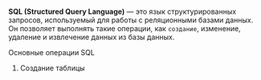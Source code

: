 **SQL (Structured Query Language)** — это язык структурированных запросов, используемый для работы с реляционными базами данных. Он позволяет выполнять такие операции, как `создание`, изменение, удаление и извлечение данных из базы данных.

Основные операции SQL
1. Создание таблицы
